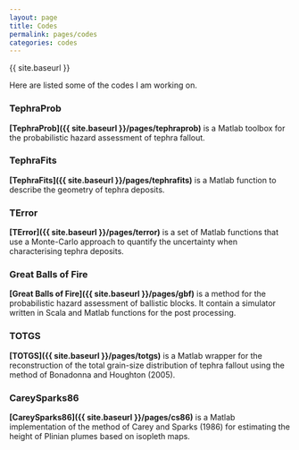 ```yaml
---
layout: page
title: Codes
permalink: pages/codes
categories: codes
---
```


<!--
<p class="message">
  Hey there! This page is included as an example. Feel free to customize it for your own use upon downloading. Carry on!
</p>
-->
{{ site.baseurl }}

Here are listed some of the codes I am working on.

### TephraProb
**[TephraProb]({{ site.baseurl }}/pages/tephraprob)** is a Matlab toolbox for the probabilistic hazard assessment of tephra fallout.

### TephraFits
**[TephraFits]({{ site.baseurl }}/pages/tephrafits)** is a Matlab function to describe the geometry of tephra deposits.

### TError
**[TError]({{ site.baseurl }}/pages/terror)** is a set of Matlab functions that use a Monte-Carlo approach to quantify the uncertainty when characterising tephra deposits.


### Great Balls of Fire
**[Great Balls of Fire]({{ site.baseurl }}/pages/gbf)** is a method for the probabilistic hazard assessment of ballistic blocks. It contain a simulator written in Scala and Matlab functions for the post processing.


### TOTGS
**[TOTGS]({{ site.baseurl }}/pages/totgs)** is a Matlab wrapper for the reconstruction of the total grain-size distribution of tephra fallout using the method of Bonadonna and Houghton (2005).


### CareySparks86
**[CareySparks86]({{ site.baseurl }}/pages/cs86)** is a Matlab implementation of the method of Carey and Sparks (1986) for estimating the height of Plinian plumes based on isopleth maps.

